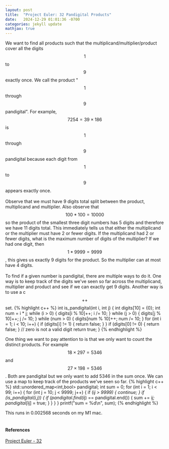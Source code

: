 ```yaml
---
layout: post
title:  "Project Euler: 32 Pandigital Products"
date:   2024-12-29 01:01:36 -0700
categories: jekyll update
mathjax: true
---
```

We want to find all products such that the multiplicand/multiplier/product cover all the digits $$1$$ to $$9$$ exactly once. We call the product "$$1$$ through $$9$$ pandigital". For example, $$7254 = 39 \times 186$$ is $$1$$ through $$9$$ pandigital because each digit from $$1$$ to $$9$$ appears exactly once.
<br>
<br>
Observe that we must have 9 digits total split between the product, multiplicand and multiplier. Also observe that $$100 * 100 = 10000$$ so the product of the smallest three digit numbers has 5 digits and therefore we have 11 digits total. This immediately tells us that either the multiplicand or the multiplier must have 2 or fewer digits. If the multiplicand had 2 or fewer digits, what is the maximum number of digits of the multiplier? If we had one digit, then $$1 * 9999 = 9999$$, this gives us exactly 9 digits for the product. So the multiplier can at most have 4 digits.
<br>
<br>
To find if a given number is pandigital, there are multiple ways to do it. One way is to keep track of the digits we've seen so far across the multiplicand, multiplier and product and see if we can exactly get 9 digits. Another way is to use a c$$++$$ set.
{% highlight c++ %}
int is_pandigital(int i, int j) {
    int digits[10] = {0};
    int num = i * j;
    while (i > 0) {
        digits[i % 10]++;
        i /= 10;
    }
    while (j > 0) {
        digits[j % 10]++;
        j /= 10;
    }
    while (num > 0) {
        digits[num % 10]++;
        num /= 10;
    }
    for (int i = 1; i < 10; i++) {
        if (digits[i] != 1) {
            return false;
        }
    }
    if (digits[0] != 0) { return false; } // zero is not a valid digit
    return true;
}
{% endhighlight %}
<!------------------------------------------------------------------------------------>
One thing we want to pay attention to is that we only want to count the distinct products. For example $$18 \times 297 = 5346$$ and $$27 \times 198 = 5346$$. Both are pandigital but we only want to add 5346 in the sum once. We can use a map to keep track of the products we've seen so far.
{% highlight c++ %}
std::unordered_map<int,bool> pandigital;
int sum = 0;
for (int i = 1; i < 99; i++) {
   for (int j = 10; j < 9999; j++) {
       if (i*j > 9999) {
           continue;
       }
       if (is_pandigital(i,j)) {
           if (pandigital.find(i*j) == pandigital.end()) {
               sum += i*j;
               pandigital[i*j] = true;
           }
       }
   }
}
printf("sum = %d\n", sum);
{% endhighlight %}
<!------------------------------------------------------------------------------------>
This runs in 0.002568 seconds on my M1 mac.
<br>
<br>
<!------------------------------------------------------------------------------------>
<h4><b>References</b></h4>
<a href="https://projecteuler.net/problem=32">Project Euler - 32</a>
<br>
<br>


